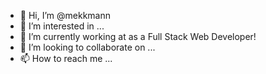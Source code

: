 - 👋 Hi, I’m @mekkmann
- 👀 I’m interested in ...
- 🌱 I’m currently working at </SALT> as a Full Stack Web Developer!
- 💞️ I’m looking to collaborate on ...
- 📫 How to reach me ...

<!---
mekkmann/mekkmann is a ✨ special ✨ repository because its `README.md` (this file) appears on your GitHub profile.
You can click the Preview link to take a look at your changes.
--->
